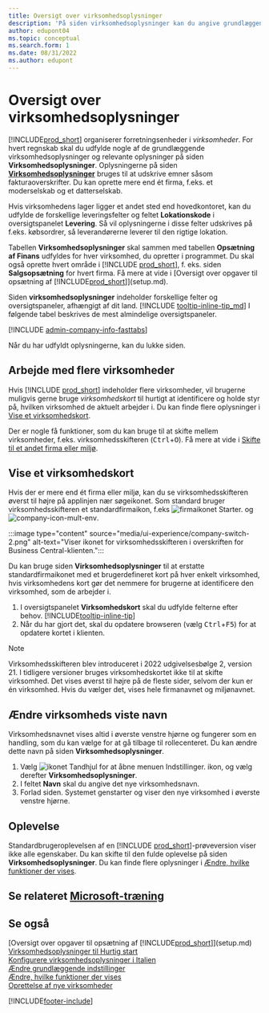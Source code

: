 ```yaml
---
title: Oversigt over virksomhedsoplysninger
description: 'På siden virksomhedsoplysninger kan du angive grundlæggende oplysninger om en forretningsenhed, f. eks. navn, adresse og leveringsoplysninger.'
author: edupont04
ms.topic: conceptual
ms.search.form: 1
ms.date: 08/31/2022
ms.author: edupont
---
```


# <a name="company-information-overview"></a>Oversigt over virksomhedsoplysninger

[!INCLUDE[prod_short](includes/prod_short.md)] organiserer forretningsenheder i *virksomheder*. For hvert regnskab skal du udfylde nogle af de grundlæggende virksomhedsoplysninger og relevante oplysninger på siden **Virksomhedsoplysninger**. Oplysningerne på siden [**Virksomhedsoplysninger**](https://businesscentral.dynamics.com/?page=1) bruges til at udskrive emner såsom fakturaoverskrifter. Du kan oprette mere end ét firma, f.eks. et moderselskab og et datterselskab.  

Hvis virksomhedens lager ligger et andet sted end hovedkontoret, kan du udfylde de forskellige leveringsfelter og feltet **Lokationskode** i oversigtspanelet **Levering**. Så vil oplysningerne i disse felter udskrives på f.eks. købsordrer, så leverandørerne leverer til den rigtige lokation.  

Tabellen **Virksomhedsoplysninger** skal sammen med tabellen **Opsætning af Finans** udfyldes for hver virksomhed, du opretter i programmet. Du skal også oprette hvert område i [!INCLUDE [prod_short](includes/prod_short.md)], f. eks. siden **Salgsopsætning** for hvert firma. Få mere at vide i [Oversigt over opgaver til opsætning af [!INCLUDE[prod_short](includes/prod_short.md)]](setup.md).  

Siden **virksomhedsoplysninger** indeholder forskellige felter og oversigtspaneler, afhængigt af dit land. [!INCLUDE [tooltip-inline-tip_md](includes/tooltip-inline-tip_md.md)] I følgende tabel beskrives de mest almindelige oversigtspaneler.

[!INCLUDE [admin-company-info-fasttabs](includes/admin-company-info-fasttabs.md)]

Når du har udfyldt oplysningerne, kan du lukke siden.  

## <a name="working-with-multiple-companies"></a>Arbejde med flere virksomheder

Hvis [!INCLUDE [prod_short](includes/prod_short.md)] indeholder flere virksomheder, vil brugerne muligvis gerne bruge *virksomhedskort* til hurtigt at identificere og holde styr på, hvilken virksomhed de aktuelt arbejder i. Du kan finde flere oplysninger i [Vise et virksomhedskort](#badge).

Der er nogle få funktioner, som du kan bruge til at skifte mellem virksomheder, f.eks. virksomhedsskifteren (<kbd>Ctrl</kbd>+<kbd>O</kbd>). Få mere at vide i [Skifte til et andet firma eller miljø](ui-organization-switch.md).

## <a name="display-a-company-badge"></a><a name="badge"></a>Vise et virksomhedskort

Hvis der er mere end ét firma eller miljø, kan du se virksomhedsskifteren øverst til højre på applinjen nær søgeikonet. Som standard bruger virksomhedsskifteren et standardfirmaikon, f.eks ![firmaikonet Starter.](media/ui-experience/company-icon.png "Viser ikonet for virksomhedsskifteren, der bruges, når der er et enkelt miljø") og ![company-icon-mult-env](media/ui-experience/company-icon-multi-env.png "Viser ikonet for virksomhedsskifteren, der bruges, når der er flere miljøer").

:::image type="content" source="media/ui-experience/company-switch-2.png" alt-text="Viser ikonet for virksomhedsskifteren i overskriften for Business Central-klienten.":::  

Du kan bruge siden **Virksomhedsoplysninger** til at erstatte standardfirmaikonet med et brugerdefineret kort på hver enkelt virksomhed, hvis virksomhedens kort gør det nemmere for brugerne at identificere den virksomhed, som de arbejder i.

1. I oversigtspanelet **Virksomhedskort** skal du udfylde felterne efter behov. [!INCLUDE[tooltip-inline-tip](includes/tooltip-inline-tip_md.md)]
2. Når du har gjort det, skal du opdatere browseren (vælg <kbd>Ctrl</kbd>+<kbd>F5</kbd>) for at opdatere kortet i klienten.  

> [!NOTE]
> Virksomhedsskifteren blev introduceret i 2022 udgivelsesbølge 2, version 21. I tidligere versioner bruges virksomhedskortet ikke til at skifte virksomhed. Det vises øverst til højre på de fleste sider, selvom der kun er én virksomhed. Hvis du vælger det, vises hele firmanavnet og miljønavnet.

## <a name="change-company-display-name"></a>Ændre virksomheds viste navn

Virksomhedsnavnet vises altid i øverste venstre hjørne og fungerer som en handling, som du kan vælge for at gå tilbage til rollecenteret. Du kan ændre dette navn på siden **Virksomhedsoplysninger**.

1. Vælg ![ikonet Tandhjul for at åbne menuen Indstillinger.](media/ui-experience/settings_icon_small.png) ikon, og vælg derefter **Virksomhedsoplysninger**.
2. I feltet **Navn** skal du angive det nye virksomhedsnavn.
3. Forlad siden. Systemet genstarter og viser den nye virksomhed i øverste venstre hjørne.

## <a name="experience"></a>Oplevelse

Standardbrugeroplevelsen af en [!INCLUDE [prod_short](includes/prod_short.md)]-prøveversion viser ikke alle egenskaber. Du kan skifte til den fulde oplevelse på siden **Virksomhedsoplysninger**. Du kan finde flere oplysninger i [Ændre, hvilke funktioner der vises](ui-experiences.md).  

## <a name="see-related-microsoft-training"></a>Se relateret [Microsoft-træning](/training/modules/create-new-companies-dynamics-365-business-central/)

## <a name="see-also"></a>Se også

[Oversigt over opgaver til opsætning af [!INCLUDE[prod_short](includes/prod_short.md)]](setup.md)  
[Virksomhedsoplysninger til Hurtig start](quick-start-company-information.md)  
[Konfigurere virksomhedsoplysninger i Italien](LocalFunctionality/Italy/how-to-set-up-company-information.md)  
[Ændre grundlæggende indstillinger](ui-change-basic-settings.md)  
[Ændre, hvilke funktioner der vises](ui-experiences.md)  
[Oprettelse af nye virksomheder](about-new-company.md)  

[!INCLUDE[footer-include](includes/footer-banner.md)]
